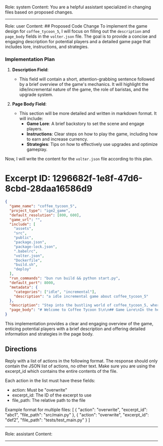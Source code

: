 Role: system
Content: You are a helpful assistant specialized in changing files based on proposed changes.
__________________
Role: user
Content: ## Proposed Code Change
To implement the game design for `coffee_tycoon_5`, I will focus on filling out the `description` and `page_body` fields in the `volter.json` file. The goal is to provide a concise and engaging description for potential players and a detailed game page that includes lore, instructions, and strategies.

### Implementation Plan

1. **Description Field**: 
   - This field will contain a short, attention-grabbing sentence followed by a brief overview of the game's mechanics. It will highlight the idle/incremental nature of the game, the role of baristas, and the upgrade system.

2. **Page Body Field**:
   - This section will be more detailed and written in markdown format. It will include:
     - **Game Lore**: A brief backstory to set the scene and engage players.
     - **Instructions**: Clear steps on how to play the game, including how to earn and increase currency.
     - **Strategies**: Tips on how to effectively use upgrades and optimize gameplay.

Now, I will write the content for the `volter.json` file according to this plan.

# Excerpt ID: 1296682f-1e8f-47d6-8cbd-28daa16586d9
```json volter.json
{
  "game_name": "coffee_tycoon_5",
  "project_type": "ige2_game",
  "default_resolution": [800, 600],
  "game_url": "",
  "include": [
    "assets",
    "src",
    "public",
    "package.json",
    "package-lock.json",
    ".babelrc",
    "volter.json",
    "Dockerfile",
    "build.sh",
    "deploy"
  ],
  "run_commands": "bun run build && python start.py",
  "default_port": 8000,
  "metadata": {
    "categories": ["idle", "incremental"],
    "description": "a idle incremental game about coffee_tycoon_5"
  },
  "description": "Step into the bustling world of coffee_tycoon_5, where your coffee shop runs itself! Manage your team of baristas as they serve customers and earn money. Upgrade your shop to increase efficiency and profits in this engaging idle game.",
  "page_body": "# Welcome to Coffee Tycoon 5\n\n## Game Lore\nIn the heart of the city, your coffee shop has become the talk of the town. As the owner, you've automated the process, allowing your skilled baristas to serve the ever-growing crowd of coffee lovers. Can you turn your humble café into a coffee empire?\n\n## How to Play\n- **Objective**: Earn money by serving coffee to customers.\n- **Gameplay**: Customers appear at the counters, and AI-controlled baristas automatically take orders, prepare drinks, and serve them.\n- **Currency**: Earn money each time a customer is served. Use this money to purchase upgrades.\n\n## Upgrades\n- **Number of Baristas**: Increase the number of orders processed simultaneously.\n- **Barista Speed**: Make your baristas move faster between stations.\n- **Coffee Machine Efficiency**: Reduce the time it takes to prepare drinks.\n- **Additional Service Counters**: Serve more customers at once.\n- **Coffee Price**: Increase the money earned per order.\n- **Customer Attraction**: Decrease the time between customer appearances.\n\n## Strategies\n- Focus on upgrading barista speed and coffee machine efficiency early to maximize order processing.\n- Balance your upgrades to ensure a steady flow of customers and quick service.\n- Invest in additional service counters to handle peak times and increase your earnings.\n\nEmbark on your journey to become the ultimate coffee tycoon!"
}
```

This implementation provides a clear and engaging overview of the game, enticing potential players with a brief description and offering detailed information and strategies in the page body.

## Directions
Reply with a list of actions in the following format. The response should only contain the JSON list of actions, no other text.
Make sure you are using the excerpt_id which contains the entire contents of the file.

Each action in the list must have these fields:
- action: Must be "overwrite"
- excerpt_id: The ID of the excerpt to use
- file_path: The relative path to the file

Example format for multiple files:
[
    {
        "action": "overwrite",
        "excerpt_id": "abc1",
        "file_path": "src/main.py"
    },
    {
        "action": "overwrite",
        "excerpt_id": "def2",
        "file_path": "tests/test_main.py"
    }
]
__________________
Role: assistant
Content: 
__________________
